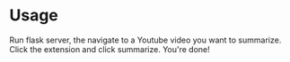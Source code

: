 # Usage
Run flask server, the navigate to a Youtube video you want to summarize. Click the extension and click summarize. You're done!